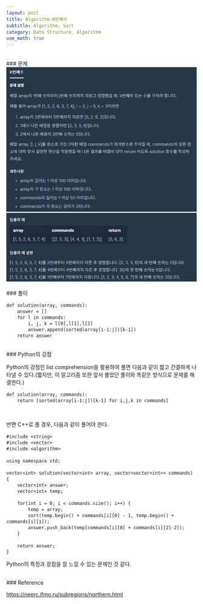 ```yaml
---
layout: post
title: Algorithm-K번째수
subtitle: Algorithm, Sort
category: Data Structure, Algorithm
use_math: true
---
```


<br>
### 문제

<br>
<center><img src = '/post_img/200314/image4.png' width="600"/></center>
<center><img src = '/post_img/200314/image5.png' width="600"/></center>

<br>
### 풀이

```
def solution(array, commands):
    answer = []
    for l in commands:
        i, j, k = l[0],l[1],l[2]       
        answer.append(sorted(array[i-1:j])[k-1])   
    return answer
```

<br>
### Python의 강점

Python의 강점인 list comprehension을 활용하여 풀면 다음과 같이 짧고 간결하게 나타낼 수 있다.(짧지만, 이 알고리즘 또한 앞서 풀었던 풀이와 똑같은 방식으로 문제를 해결한다.)

```
def solution(array, commands):
    return [sorted(array[i-1:j])[k-1] for i,j,k in commands]
```

<br>

반면 C++로 풀 경우, 다음과 같이 풀어야 한다.

```
#include <string>
#include <vector>
#include <algorithm>

using namespace std;

vector<int> solution(vector<int> array, vector<vector<int>> commands) {
    vector<int> answer;
    vector<int> temp;

    for(int i = 0; i < commands.size(); i++) {
        temp = array;
        sort(temp.begin() + commands[i][0] - 1, temp.begin() + commands[i][1]);
        answer.push_back(temp[commands[i][0] + commands[i][2]-2]);
    }

    return answer;
}
```

Python의 특징과 장점을 잘 느낄 수 있는 문제인 것 같다.

<br>
### Reference

https://neerc.ifmo.ru/subregions/northern.html
